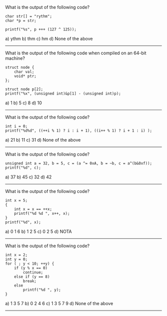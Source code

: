 What is the output of the following code?

	char str[] = "rythm";
	char *p = str;

	printf("%s", p +++ (127 ^ 125));

a) ythm
b) thm
c) hm
d) None of the above

--------------------------------------------------------------------------------

What is the output of the following code when compiled on an 64-bit machine?

	struct node {
		char val;
		void* ptr;
	};

	struct node p[2];
	printf("%x", (unsigned int)&p[1] - (unsigned int)p);

a) 1
b) 5
c) 8
d) 10

--------------------------------------------------------------------------------

What is the output of the following code?

	int i = 0;
	printf("%d%d", ((++i % 1) ? i : i + 1), ((i++ % 1) ? i + 1 : i) );

a) 21
b) 11
c) 31
d) None of the above

--------------------------------------------------------------------------------

What is the output of the following code?

	unsigned int a = 32, b = 5, c = (a ^= 0xA, b = ~b, c = a^(b&0xf));
	printf("%d", c);

a) 37
b) 45
c) 32
d) 42

--------------------------------------------------------------------------------

What is the output of the following code?

	int x = 5;
	{
		int x = x == ++x;
		printf("%d %d ", x++, x);
	}
	printf("%d", x);

a) 0 1 6
b) 1 2 5
c) 0 2 5
d) NOTA

--------------------------------------------------------------------------------

What is the output of the following code?

	int x = 2;
	int y = 0;
	for ( ; y < 10; ++y) {
		if (y % x == 0)
			continue;  
		else if (y == 8)
			break;
		else
			printf("%d ", y);
	}

a) 1 3 5 7
b) 0 2 4 6
c) 1 3 5 7 9
d) None of the above

--------------------------------------------------------------------------------

